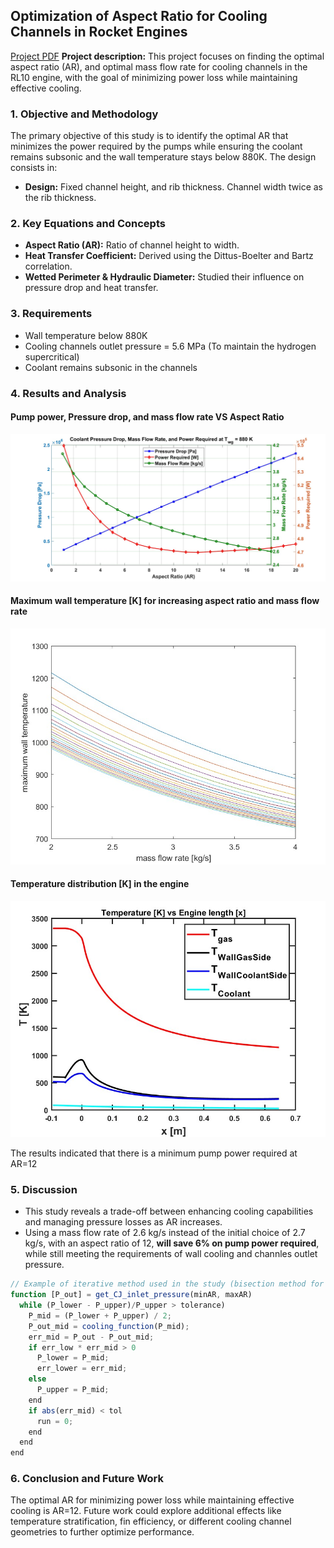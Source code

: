 ## Optimization of Aspect Ratio for Cooling Channels in Rocket Engines
[Project PDF](/pdf/Marco_Nanni_Presentation_Portfolio.pdf)
**Project description:** This project focuses on finding the optimal aspect ratio (AR), and optimal mass flow rate for cooling channels in the RL10 engine, with the goal of minimizing power loss while maintaining effective cooling.

### 1. Objective and Methodology

The primary objective of this study is to identify the optimal AR that minimizes the power required by the pumps while ensuring the coolant remains subsonic and the wall temperature stays below 880K. The design consists in:
- **Design:** Fixed channel height, and rib thickness. Channel width twice as the rib thickness.

### 2. Key Equations and Concepts
- **Aspect Ratio (AR):** Ratio of channel height to width.
- **Heat Transfer Coefficient:** Derived using the Dittus-Boelter and Bartz correlation.
- **Wetted Perimeter & Hydraulic Diameter:** Studied their influence on pressure drop and heat transfer.

### 3. Requirements
- Wall temperature below 880K
- Cooling channels outlet pressure = 5.6 MPa (To maintain the hydrogen supercritical)
- Coolant remains subsonic in the channels

### 4. Results and Analysis
#### Pump power, Pressure drop, and mass flow rate VS Aspect Ratio 
![Graphical Results](images/plot7.jpg) <!--{:width="800px" height="300px"}-->
#### Maximum wall temperature [K] for increasing aspect ratio and mass flow rate
![Maximum wall temperature [K] for increasing aspect ratio and mass flow rate](images/plotAR.jpg)
#### Temperature distribution [K] in the engine
![Temperature distribution](images/tempVSx.jpg)


The results indicated that there is a minimum pump power required at AR=12


### 5. Discussion

- This study reveals a trade-off between enhancing cooling capabilities and managing pressure losses as AR increases.
- Using a mass flow rate of 2.6 kg/s instead of the initial choice of 2.7 kg/s, with an aspect ratio of 12, **will save 6% on pump power required**, while still meeting the requirements of wall cooling and channles outlet pressure.

```javascript
// Example of iterative method used in the study (bisection method for pressure drop)
function [P_out] = get_CJ_inlet_pressure(minAR, maxAR)
  while (P_lower - P_upper)/P_upper > tolerance)
    P_mid = (P_lower + P_upper) / 2;
    P_out_mid = cooling_function(P_mid);
    err_mid = P_out - P_out_mid;
    if err_low * err_mid > 0
      P_lower = P_mid;
      err_lower = err_mid;
    else  
      P_upper = P_mid;
    end
    if abs(err_mid) < tol
      run = 0;
    end
  end
end
```
### 6. Conclusion and Future Work
The optimal AR for minimizing power loss while maintaining effective cooling is AR=12. Future work could explore additional effects like temperature stratification, fin efficiency, or different cooling channel geometries to further optimize performance.


